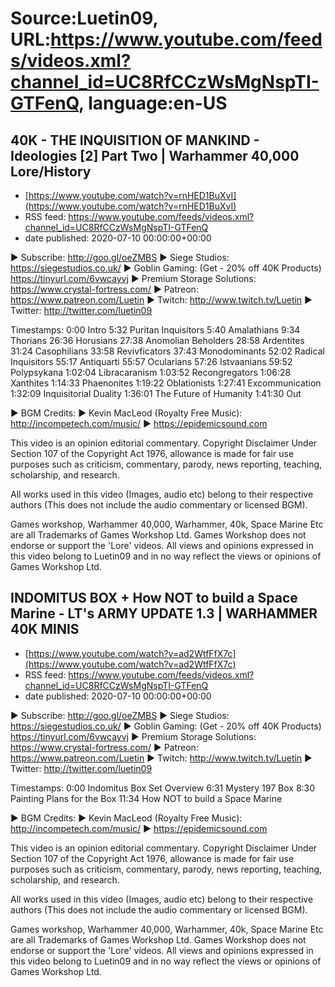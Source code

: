 # Source:Luetin09, URL:https://www.youtube.com/feeds/videos.xml?channel_id=UC8RfCCzWsMgNspTI-GTFenQ, language:en-US

## 40K - THE INQUISITION OF MANKIND - Ideologies [2] Part Two | Warhammer 40,000 Lore/History
 - [https://www.youtube.com/watch?v=rnHED1BuXvI](https://www.youtube.com/watch?v=rnHED1BuXvI)
 - RSS feed: https://www.youtube.com/feeds/videos.xml?channel_id=UC8RfCCzWsMgNspTI-GTFenQ
 - date published: 2020-07-10 00:00:00+00:00

► Subscribe: http://goo.gl/oeZMBS 
► Siege Studios: https://siegestudios.co.uk/
► Goblin Gaming: (Get - 20% off 40K Products) https://tinyurl.com/6vwcayvj
► Premium Storage Solutions: https://www.crystal-fortress.com/
► Patreon: https://www.patreon.com/Luetin 
► Twitch: http://www.twitch.tv/Luetin
► Twitter: http://twitter.com/luetin09

Timestamps: 
0:00 Intro 
5:32 Puritan Inquisitors 
5:40 Amalathians 
9:34 Thorians
26:36 Horusians
27:38 Anomolian Beholders
28:58 Ardentites
31:24 Casophilians
33:58 Revivficators
37:43 Monodominants 
52:02 Radical Inquisitors
55:17 Antiquarti
55:57 Ocularians
57:26 Istvaanians
59:52 Polypsykana
1:02:04 Libracaranism
1:03:52 Recongregators
1:06:28 Xanthites
1:14:33 Phaenonites
1:19:22 Oblationists
1:27:41 Excommunication
1:32:09 Inquisitorial Duality
1:36:01 The Future of Humanity
1:41:30 Out

 ► BGM Credits:
► Kevin MacLeod (Royalty Free Music): http://incompetech.com/music/
► https://epidemicsound.com

This video is an opinion editorial commentary.
Copyright Disclaimer Under Section 107 of the Copyright Act 1976, allowance is made for fair use purposes such as criticism, commentary, parody, news reporting, teaching, scholarship, and research.

All works used in this video (Images, audio etc) belong to their respective authors
(This does not include the audio commentary or licensed BGM).

Games workshop, Warhammer 40,000, Warhammer, 40k, Space Marine Etc are all Trademarks of Games Workshop Ltd. Games Workshop does not endorse or support the 'Lore' videos. All views and opinions expressed in this video belong to Luetin09 and in no way reflect the views or opinions of Games Workshop Ltd.

## INDOMITUS BOX  + How NOT to build a Space Marine - LT's ARMY UPDATE 1.3 | WARHAMMER 40K MINIS
 - [https://www.youtube.com/watch?v=ad2WtfFfX7c](https://www.youtube.com/watch?v=ad2WtfFfX7c)
 - RSS feed: https://www.youtube.com/feeds/videos.xml?channel_id=UC8RfCCzWsMgNspTI-GTFenQ
 - date published: 2020-07-10 00:00:00+00:00

► Subscribe: http://goo.gl/oeZMBS 
► Siege Studios: https://siegestudios.co.uk/
► Goblin Gaming: (Get - 20% off 40K Products) https://tinyurl.com/6vwcayvj
► Premium Storage Solutions: https://www.crystal-fortress.com/
► Patreon: https://www.patreon.com/Luetin 
► Twitch: http://www.twitch.tv/Luetin
► Twitter: http://twitter.com/luetin09

Timestamps:
0:00 Indomitus Box Set Overview
6:31 Mystery 197 Box
8:30 Painting Plans for the Box
11:34 How NOT to build a Space Marine

 ► BGM Credits:
► Kevin MacLeod (Royalty Free Music): http://incompetech.com/music/
► https://epidemicsound.com

This video is an opinion editorial commentary.
Copyright Disclaimer Under Section 107 of the Copyright Act 1976, allowance is made for fair use purposes such as criticism, commentary, parody, news reporting, teaching, scholarship, and research.

All works used in this video (Images, audio etc) belong to their respective authors
(This does not include the audio commentary or licensed BGM).

Games workshop, Warhammer 40,000, Warhammer, 40k, Space Marine Etc are all Trademarks of Games Workshop Ltd. Games Workshop does not endorse or support the 'Lore' videos. All views and opinions expressed in this video belong to Luetin09 and in no way reflect the views or opinions of Games Workshop Ltd.

